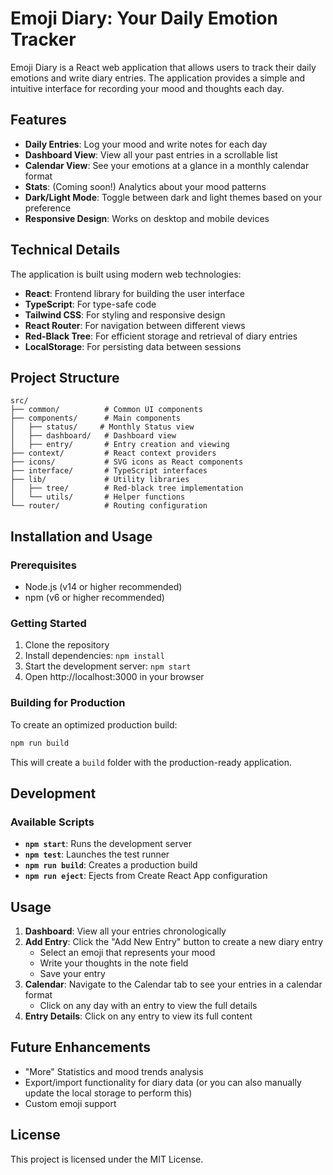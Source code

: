 # Emoji Diary: Your Daily Emotion Tracker

Emoji Diary is a React web application that allows users to track their daily emotions and write diary entries. The application provides a simple and intuitive interface for recording your mood and thoughts each day.

## Features

- **Daily Entries**: Log your mood and write notes for each day
- **Dashboard View**: View all your past entries in a scrollable list
- **Calendar View**: See your emotions at a glance in a monthly calendar format
- **Stats**: (Coming soon!) Analytics about your mood patterns
- **Dark/Light Mode**: Toggle between dark and light themes based on your preference
- **Responsive Design**: Works on desktop and mobile devices

## Technical Details

The application is built using modern web technologies:

- **React**: Frontend library for building the user interface
- **TypeScript**: For type-safe code
- **Tailwind CSS**: For styling and responsive design
- **React Router**: For navigation between different views
- **Red-Black Tree**: For efficient storage and retrieval of diary entries
- **LocalStorage**: For persisting data between sessions

## Project Structure
```
src/
├── common/          # Common UI components
├── components/      # Main components
│   ├── status/     # Monthly Status view
│   ├── dashboard/   # Dashboard view
│   ├── entry/       # Entry creation and viewing
├── context/         # React context providers
├── icons/           # SVG icons as React components
├── interface/       # TypeScript interfaces
├── lib/             # Utility libraries
│   ├── tree/        # Red-black tree implementation
│   └── utils/       # Helper functions
└── router/          # Routing configuration
```

## Installation and Usage

### Prerequisites
- Node.js (v14 or higher recommended)
- npm (v6 or higher recommended)

### Getting Started
1. Clone the repository
2. Install dependencies: `npm install`
3. Start the development server: `npm start`
4. Open http://localhost:3000 in your browser

### Building for Production
To create an optimized production build:
```bash
npm run build
```
This will create a `build` folder with the production-ready application.

## Development

### Available Scripts

- **`npm start`**: Runs the development server
- **`npm test`**: Launches the test runner
- **`npm run build`**: Creates a production build
- **`npm run eject`**: Ejects from Create React App configuration

## Usage

1. **Dashboard**: View all your entries chronologically
2. **Add Entry**: Click the "Add New Entry" button to create a new diary entry
    - Select an emoji that represents your mood
    - Write your thoughts in the note field
    - Save your entry
3. **Calendar**: Navigate to the Calendar tab to see your entries in a calendar format
    - Click on any day with an entry to view the full details
4. **Entry Details**: Click on any entry to view its full content

## Future Enhancements

- "More" Statistics and mood trends analysis
- Export/import functionality for diary data (or you can also manually update the local storage to perform this)
- Custom emoji support

## License

This project is licensed under the MIT License.
